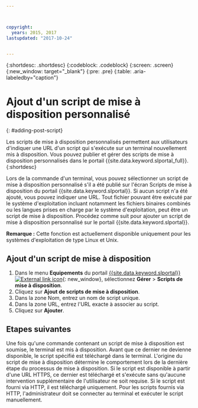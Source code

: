 ```yaml
---



copyright:
  years: 2015, 2017
lastupdated: "2017-10-24"


---
```


{:shortdesc: .shortdesc}
{:codeblock: .codeblock}
{:screen: .screen}
{:new_window: target="_blank"}
{:pre: .pre}
{:table: .aria-labeledby="caption"}

# Ajout d'un script de mise à disposition personnalisé 
{: #adding-post-script}

Les scripts de mise à disposition personnalisés permettent aux utilisateurs d'indiquer une URL d'un script qui s'exécute sur un terminal nouvellement mis à disposition. Vous pouvez publier et gérer des scripts de mise à disposition personnalisés dans le portail {{site.data.keyword.slportal_full}}.
{:shortdesc}

Lors de la commande d'un terminal, vous pouvez sélectionner un script de mise à disposition personnalisé s'il a été publié sur l'écran Scripts de mise à disposition du portail {{site.data.keyword.slportal}}. Si aucun script n'a été ajouté, vous pouvez indiquer une URL. Tout fichier pouvant être exécuté par le système d'exploitation incluant notamment les fichiers binaires combinés ou les langues prises en charge par le système d'exploitation, peut être un script de mise à disposition. Procédez comme suit pour ajouter un script de mise à disposition personnalisé sur le portail {{site.data.keyword.slportal}}.

**Remarque :** Cette fonction est actuellement disponible uniquement pour les systèmes d'exploitation de type Linux et Unix.

## Ajout d'un script de mise à disposition

1. Dans le menu **Equipements** du portail [{{site.data.keyword.slportal}} ![External link icon](../icons/launch-glyph.svg "External link icon")](https://control.softlayer.com/){: new_window}, sélectionnez **Gérer** > **Scripts de mise à disposition**.
2. Cliquez sur **Ajout de scripts de mise à disposition**.
4. Dans la zone Nom, entrez un nom de script unique.
5. Dans la zone URL, entrez l'URL exacte à associer au script.
6. Cliquez sur **Ajouter**.

## Etapes suivantes
Une fois qu'une commande contenant un script de mise à disposition est soumise, le terminal est mis à disposition. Avant que ce dernier ne devienne disponible, le script spécifié est téléchargé dans le terminal. L'origine du script de mise à disposition détermine le comportement lors de la dernière étape du processus de mise à disposition. Si le script est disponible à partir d'une URL HTTPS, ce dernier est téléchargé et s'exécute sans qu'aucune intervention supplémentaire de l'utilisateur ne soit requise. Si le script est fourni via HTTP, il est téléchargé uniquement. Pour les scripts fournis via HTTP, l'administrateur doit se connecter au terminal et exécuter le script manuellement.
